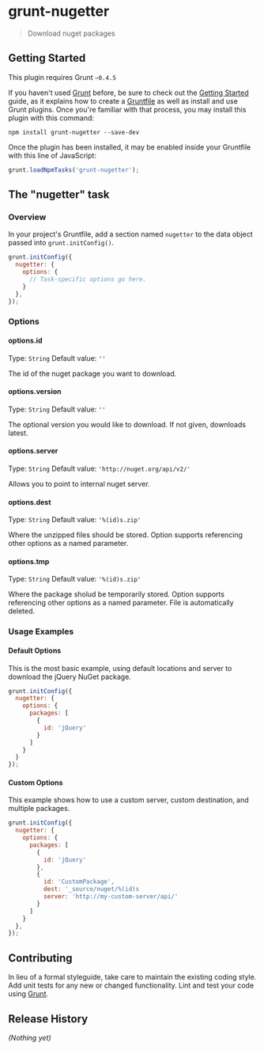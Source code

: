 # grunt-nugetter

> Download nuget packages

## Getting Started
This plugin requires Grunt `~0.4.5`

If you haven't used [Grunt](http://gruntjs.com/) before, be sure to check out the [Getting Started](http://gruntjs.com/getting-started) guide, as it explains how to create a [Gruntfile](http://gruntjs.com/sample-gruntfile) as well as install and use Grunt plugins. Once you're familiar with that process, you may install this plugin with this command:

```shell
npm install grunt-nugetter --save-dev
```

Once the plugin has been installed, it may be enabled inside your Gruntfile with this line of JavaScript:

```js
grunt.loadNpmTasks('grunt-nugetter');
```

## The "nugetter" task

### Overview
In your project's Gruntfile, add a section named `nugetter` to the data object passed into `grunt.initConfig()`.

```js
grunt.initConfig({
  nugetter: {
    options: {
      // Task-specific options go here.
    }
  },
});
```

### Options

#### options.id
Type: `String`
Default value: `''`

The id of the nuget package you want to download.

#### options.version
Type: `String`
Default value: `''`

The optional version you would like to download.  If not given, downloads latest.

#### options.server
Type: `String`
Default value: `'http://nuget.org/api/v2/'`

Allows you to point to internal nuget server.

#### options.dest
Type: `String`
Default value: `'%(id)s.zip'`

Where the unzipped files should be stored.  Option supports referencing other options as a named parameter.

#### options.tmp
Type: `String`
Default value: `'%(id)s.zip'`

Where the package sholud be temporarily stored.  Option supports referencing other options as a named parameter.  File is automatically deleted.

### Usage Examples

#### Default Options
This is the most basic example, using default locations and server to download the jQuery NuGet package.

```js
grunt.initConfig({
  nugetter: {
    options: {
      packages: [
        {
          id: 'jQuery'
        }
      ]
    }
  }
});
```

#### Custom Options
This example shows how to use a custom server, custom destination, and multiple packages.

```js
grunt.initConfig({
  nugetter: {
    options: {
      packages: [
        {
          id: 'jQuery'
        },
        {
          id: 'CustomPackage',
          dest: '_source/nuget/%(id)s
          server: 'http://my-custom-server/api/'
        }
      ]
    }
  },
});
```

## Contributing
In lieu of a formal styleguide, take care to maintain the existing coding style. Add unit tests for any new or changed functionality. Lint and test your code using [Grunt](http://gruntjs.com/).

## Release History
_(Nothing yet)_
